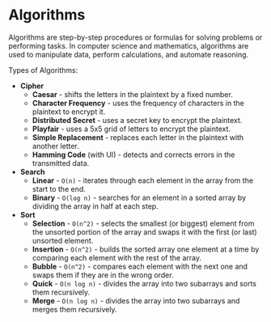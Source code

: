 # Algorithms

Algorithms are step-by-step procedures or formulas for solving problems or performing tasks. In computer science and mathematics, algorithms are used to manipulate data, perform calculations, and automate reasoning.

Types of Algorithms:

- **Cipher**
    * **Caesar** - shifts the letters in the plaintext by a fixed number.
    * **Character Frequency** - uses the frequency of characters in the plaintext to encrypt it.
    * **Distributed Secret** - uses a secret key to encrypt the plaintext.
    * **Playfair** - uses a 5x5 grid of letters to encrypt the plaintext.
    * **Simple Replacement** - replaces each letter in the plaintext with another letter.
    * **Hamming Code** (with UI) - detects and corrects errors in the transmitted data.
- **Search**
    * **Linear** - `O(n)` - iterates through each element in the array from the start to the end.
    * **Binary** - `O(log n)` - searches for an element in a sorted array by dividing the array in half at each step.
- **Sort**
    * **Selection** - `O(n^2)` - selects the smallest (or biggest) element from the unsorted portion of the array and swaps it with the first (or last) unsorted element.
    * **Insertion** - `O(n^2)` - builds the sorted array one element at a time by comparing each element with the rest of the array.
    * **Bubble** - `O(n^2)` - compares each element with the next one and swaps them if they are in the wrong order.
    * **Quick** - `O(n log n)` - divides the array into two subarrays and sorts them recursively.
    * **Merge** - `O(n log n)` - divides the array into two subarrays and merges them recursively.
